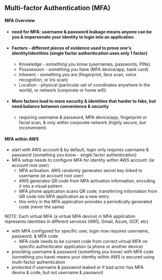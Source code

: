 ## Multi-factor Authentication (MFA) ##

#### MFA Overview ####
* #### need for MFA: username & password leakage means anyone can be you & impersonate your identity to login into an application ####
* #### Factors - different pieces of evidence used to prove one's identity/identities (single factor authentication uses only 1 factor) ####
  * Knowledge - something you know (usernames, passwords, PINs) 
  * Posssession - something you have (MFA device/app, bank card)
  * Inherent - something you are (fingerprint, face scan, voice recognition, or iris scan)
  * Location - physical (particular set of coordinates anywhere in the world), or network (corporate or home wifi)
* #### More factors lead to more security & identities that harder to fake, but need balance between convenience & security
  * requiring username & password, MFA device/app, fingerprint or facial scan, & only within corporate network (highly secure, but inconvenient)
#### MFA within AWS ####
* start with AWS account & by default, login only requires username & password (something you know - single factor authentication)
* MFA setup needs to configure MFA for identity within AWS account: (ie account root user)
  * MFA activation: AWS randomly generates secret key linked to username (ie account root user)
  * AWS generates QR code from MFA activation information, encoding it into a visual pattern
  * MFA phone application scans QR code, transferring information from QR code into MFA application as a new entry
  * this entry in the MFA application provides a periodically generated code (never the same)

NOTE: Each virtual MFA (a virtual MFA device) in MFA application represents identities in different services (AWS, Gmail, Azure, GCP, etc)
* with MFA configured for specific user, login now requires username, password, & MFA code
  * MFA code needs to be current code from correct virtual MFA on specific authenticator application (a phone or another device) 
* providing username & password (something you know) with MFA code (something you have) means your identity within AWS is secured using multi-factor authentication
* protected if username & password leaked or if bad actor has MFA device & code, but not username & password
